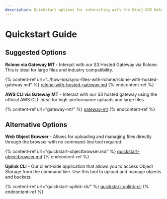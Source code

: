 ```yaml
---
description: Quickstart options for interacting with the Storj DCS Network.
---
```


# Quickstart Guide

## Suggested Options

**Rclone via Gateway MT -** Interact with our S3 Hosted Gateway via Rclone. This is ideal for large files and industry compatibility.&#x20;

{% content-ref url="../how-tos/sync-files-with-rclone/rclone-with-hosted-gateway.md" %}
[rclone-with-hosted-gateway.md](../how-tos/sync-files-with-rclone/rclone-with-hosted-gateway.md)
{% endcontent-ref %}

**AWS CLI via Gateway MT** - Interact with our S3 hosted gateway using the official AWS CLI. Ideal for high-performance uploads and large files.&#x20;

{% content-ref url="gateway-mt/" %}
[gateway-mt](gateway-mt/)
{% endcontent-ref %}

## **Alternative Options**

**Web Object Browser** - Allows for uploading and managing files directly through the browser with no command-line tool required.

{% content-ref url="quickstart-objectbrowser.md" %}
[quickstart-objectbrowser.md](quickstart-objectbrowser.md)
{% endcontent-ref %}

**Uplink CLI** - Our client-side application that allows you to access Object Storage from the command line. Use this tool to upload and manage objects and buckets.

{% content-ref url="quickstart-uplink-cli/" %}
[quickstart-uplink-cli](quickstart-uplink-cli/)
{% endcontent-ref %}
